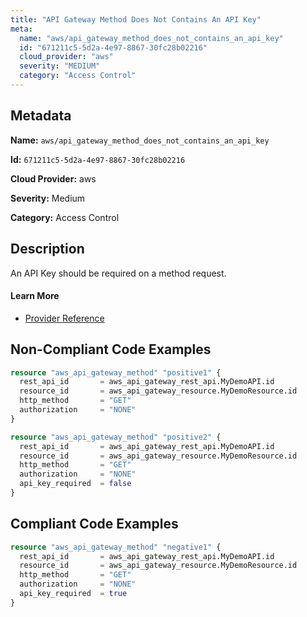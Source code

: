 ```yaml
---
title: "API Gateway Method Does Not Contains An API Key"
meta:
  name: "aws/api_gateway_method_does_not_contains_an_api_key"
  id: "671211c5-5d2a-4e97-8867-30fc28b02216"
  cloud_provider: "aws"
  severity: "MEDIUM"
  category: "Access Control"
---
```


## Metadata
**Name:** `aws/api_gateway_method_does_not_contains_an_api_key`

**Id:** `671211c5-5d2a-4e97-8867-30fc28b02216`

**Cloud Provider:** aws

**Severity:** Medium

**Category:** Access Control

## Description
An API Key should be required on a method request.

#### Learn More

 - [Provider Reference](https://registry.terraform.io/providers/hashicorp/aws/latest/docs/resources/api_gateway_method)

## Non-Compliant Code Examples
```terraform
resource "aws_api_gateway_method" "positive1" {
  rest_api_id       = aws_api_gateway_rest_api.MyDemoAPI.id
  resource_id       = aws_api_gateway_resource.MyDemoResource.id
  http_method       = "GET"
  authorization     = "NONE"
}

resource "aws_api_gateway_method" "positive2" {
  rest_api_id       = aws_api_gateway_rest_api.MyDemoAPI.id
  resource_id       = aws_api_gateway_resource.MyDemoResource.id
  http_method       = "GET"
  authorization     = "NONE"
  api_key_required  = false
}


```

## Compliant Code Examples
```terraform
resource "aws_api_gateway_method" "negative1" {
  rest_api_id       = aws_api_gateway_rest_api.MyDemoAPI.id
  resource_id       = aws_api_gateway_resource.MyDemoResource.id
  http_method       = "GET"
  authorization     = "NONE"
  api_key_required  = true
}


```